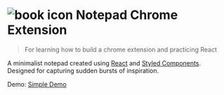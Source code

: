 # ![book icon](./public/orange_book/favicon.ico) Notepad Chrome Extension

> For learning how to build a chrome extension and practicing React

A minimalist notepad created using [React](https://react.dev/) and [Styled Components](https://styled-components.com/).
Designed for capturing sudden bursts of inspiration.

Demo:
[Simple Demo](https://github.com/user-attachments/assets/ceaf84bc-aee9-472f-83ff-04e9b3f4adf0)
